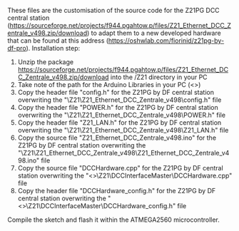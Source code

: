 These files are the customisation of the source code for the Z21PG DCC central station (https://sourceforge.net/projects/f944.pgahtow.p/files/Z21_Ethernet_DCC_Zentrale_v498.zip/download) to adapt them to a new developed hardware that can be found at this address (https://oshwlab.com/fiorinid/z21pg-by-df-pro).
Installation step:

1. Unzip the package https://sourceforge.net/projects/f944.pgahtow.p/files/Z21_Ethernet_DCC_Zentrale_v498.zip/download into the /Z21 directory in your PC
2. Take note of the path for the Arduino Libraries in your PC (<<Arduino Libraries path>>)
3. Copy the header file "config.h" for the Z21PG by DF central station overwriting the "\Z21\Z21_Ethernet_DCC_Zentrale_v498\config.h" file
4. Copy the header file "POWER.h" for the Z21PG by DF central station overwriting the "\Z21\Z21_Ethernet_DCC_Zentrale_v498\POWER.h" file
5. Copy the header file "Z21_LAN.h" for the Z21PG by DF central station overwriting the "\Z21\Z21_Ethernet_DCC_Zentrale_v498\Z21_LAN.h" file
6. Copy the source file "Z21_Ethernet_DCC_Zentrale_v498.ino" for the Z21PG by DF central station overwriting the "\Z21\Z21_Ethernet_DCC_Zentrale_v498\Z21_Ethernet_DCC_Zentrale_v498.ino" file
7. Copy the source file "DCCHardware.cpp" for the Z21PG by DF central station overwriting the "<<Arduino Libraries path>>\Z21\DCCInterfaceMaster\DCCHardware.cpp" file
8. Copy the header file "DCCHardware_config.h" for the Z21PG by DF central station overwriting the "<<Arduino Libraries path>>\Z21\DCCInterfaceMaster\DCCHardware_config.h" file

Compile the sketch and flash it within the ATMEGA2560 microcontroller.     

